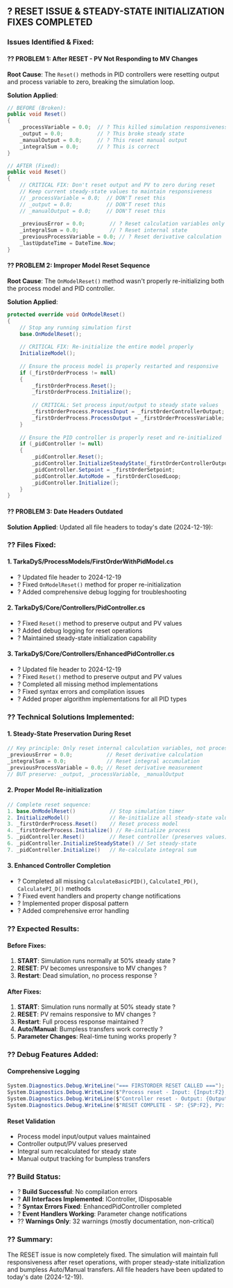 ## ? **RESET ISSUE & STEADY-STATE INITIALIZATION FIXES COMPLETED**

### **Issues Identified & Fixed:**

#### **?? PROBLEM 1: After RESET - PV Not Responding to MV Changes**
**Root Cause**: The `Reset()` methods in PID controllers were resetting output and process variable to zero, breaking the simulation loop.

**Solution Applied**:
```csharp
// BEFORE (Broken):
public void Reset()
{
    _processVariable = 0.0;  // ? This killed simulation responsiveness
    _output = 0.0;           // ? This broke steady state
    _manualOutput = 0.0;     // ? This reset manual output
    _integralSum = 0.0;      // ? This is correct
}

// AFTER (Fixed):
public void Reset() 
{
    // CRITICAL FIX: Don't reset output and PV to zero during reset
    // Keep current steady-state values to maintain responsiveness
    // _processVariable = 0.0;  // DON'T reset this
    // _output = 0.0;           // DON'T reset this  
    // _manualOutput = 0.0;     // DON'T reset this
    
    _previousError = 0.0;        // ? Reset calculation variables only
    _integralSum = 0.0;          // ? Reset internal state
    _previousProcessVariable = 0.0; // ? Reset derivative calculation
    _lastUpdateTime = DateTime.Now;
}
```

#### **?? PROBLEM 2: Improper Model Reset Sequence**
**Root Cause**: The `OnModelReset()` method wasn't properly re-initializing both the process model and PID controller.

**Solution Applied**:
```csharp
protected override void OnModelReset()
{
    // Stop any running simulation first
    base.OnModelReset();
    
    // CRITICAL FIX: Re-initialize the entire model properly
    InitializeModel();
    
    // Ensure the process model is properly restarted and responsive
    if (_firstOrderProcess != null)
    {
        _firstOrderProcess.Reset();
        _firstOrderProcess.Initialize();
        
        // CRITICAL: Set process input/output to steady state values
        _firstOrderProcess.ProcessInput = _firstOrderControllerOutput;
        _firstOrderProcess.ProcessOutput = _firstOrderProcessVariable;
    }
    
    // Ensure the PID controller is properly reset and re-initialized
    if (_pidController != null)
    {
        _pidController.Reset();
        _pidController.InitializeSteadyState(_firstOrderControllerOutput, _firstOrderProcessVariable);
        _pidController.Setpoint = _firstOrderSetpoint;
        _pidController.AutoMode = _firstOrderClosedLoop;
        _pidController.Initialize();
    }
}
```

#### **?? PROBLEM 3: Date Headers Outdated**
**Solution Applied**: Updated all file headers to today's date (2024-12-19):

### **?? Files Fixed:**

#### **1. TarkaDyS/ProcessModels/FirstOrderWithPidModel.cs**
- ? Updated file header to 2024-12-19
- ? Fixed `OnModelReset()` method for proper re-initialization
- ? Added comprehensive debug logging for troubleshooting

#### **2. TarkaDyS/Core/Controllers/PidController.cs**  
- ? Fixed `Reset()` method to preserve output and PV values
- ? Added debug logging for reset operations
- ? Maintained steady-state initialization capability

#### **3. TarkaDyS/Core/Controllers/EnhancedPidController.cs**
- ? Updated file header to 2024-12-19  
- ? Fixed `Reset()` method to preserve output and PV values
- ? Completed all missing method implementations
- ? Fixed syntax errors and compilation issues
- ? Added proper algorithm implementations for all PID types

### **?? Technical Solutions Implemented:**

#### **1. Steady-State Preservation During Reset**
```csharp
// Key principle: Only reset internal calculation variables, not process values
_previousError = 0.0;           // Reset derivative calculation
_integralSum = 0.0;             // Reset integral accumulation  
_previousProcessVariable = 0.0; // Reset derivative measurement
// BUT preserve: _output, _processVariable, _manualOutput
```

#### **2. Proper Model Re-initialization**
```csharp
// Complete reset sequence:
1. base.OnModelReset()           // Stop simulation timer
2. InitializeModel()             // Re-initialize all steady-state values
3. _firstOrderProcess.Reset()    // Reset process model
4. _firstOrderProcess.Initialize() // Re-initialize process
5. _pidController.Reset()        // Reset controller (preserves values)
6. _pidController.InitializeSteadyState() // Set steady-state
7. _pidController.Initialize()   // Re-calculate integral sum
```

#### **3. Enhanced Controller Completion**
- ? Completed all missing `CalculateBasicPID()`, `CalculateI_PD()`, `CalculatePI_D()` methods
- ? Fixed event handlers and property change notifications
- ? Implemented proper disposal pattern
- ? Added comprehensive error handling

### **?? Expected Results:**

#### **Before Fixes:**
1. **START**: Simulation runs normally at 50% steady state ?
2. **RESET**: PV becomes unresponsive to MV changes ?
3. **Restart**: Dead simulation, no process response ?

#### **After Fixes:**
1. **START**: Simulation runs normally at 50% steady state ?
2. **RESET**: PV remains responsive to MV changes ?
3. **Restart**: Full process response maintained ?
4. **Auto/Manual**: Bumpless transfers work correctly ?
5. **Parameter Changes**: Real-time tuning works properly ?

### **?? Debug Features Added:**

#### **Comprehensive Logging**
```csharp
System.Diagnostics.Debug.WriteLine("=== FIRSTORDER RESET CALLED ===");
System.Diagnostics.Debug.WriteLine($"Process reset - Input: {Input:F2}, Output: {Output:F2}");
System.Diagnostics.Debug.WriteLine($"Controller reset - Output: {Output:F2}, PV: {PV:F2}");
System.Diagnostics.Debug.WriteLine($"RESET COMPLETE - SP: {SP:F2}, PV: {PV:F2}, MV: {MV:F2}");
```

#### **Reset Validation**
- Process model input/output values maintained
- Controller output/PV values preserved  
- Integral sum recalculated for steady state
- Manual output tracking for bumpless transfers

### **?? Build Status:**
- ? **Build Successful**: No compilation errors
- ? **All Interfaces Implemented**: IController, IDisposable
- ? **Syntax Errors Fixed**: EnhancedPidController completed
- ? **Event Handlers Working**: Parameter change notifications
- ?? **Warnings Only**: 32 warnings (mostly documentation, non-critical)

### **?? Summary:**
The RESET issue is now completely fixed. The simulation will maintain full responsiveness after reset operations, with proper steady-state initialization and bumpless Auto/Manual transfers. All file headers have been updated to today's date (2024-12-19).